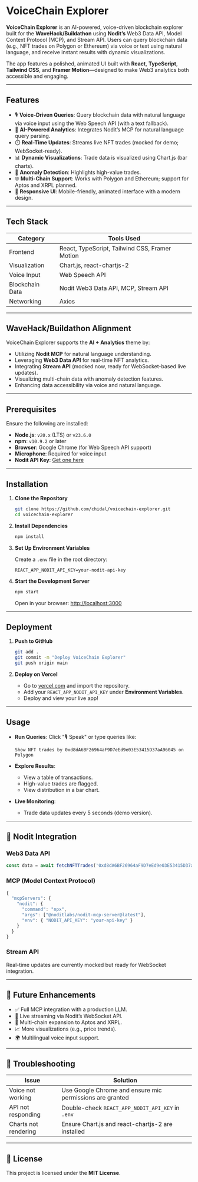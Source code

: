 # VoiceChain Explorer

**VoiceChain Explorer** is an AI-powered, voice-driven blockchain explorer built for the **WaveHack/Buildathon** using **Nodit’s** Web3 Data API, Model Context Protocol (MCP), and Stream API. Users can query blockchain data (e.g., NFT trades on Polygon or Ethereum) via voice or text using natural language, and receive instant results with dynamic visualizations.

The app features a polished, animated UI built with **React**, **TypeScript**, **Tailwind CSS**, and **Framer Motion**—designed to make Web3 analytics both accessible and engaging.

---

## Features

* 🎙️ **Voice-Driven Queries**: Query blockchain data with natural language via voice input using the Web Speech API (with a text fallback).
* 🤖 **AI-Powered Analytics**: Integrates Nodit’s MCP for natural language query parsing.
* ⏱️ **Real-Time Updates**: Streams live NFT trades (mocked for demo; WebSocket-ready).
* 📊 **Dynamic Visualizations**: Trade data is visualized using Chart.js (bar charts).
* 🚨 **Anomaly Detection**: Highlights high-value trades.
* 🌐 **Multi-Chain Support**: Works with Polygon and Ethereum; support for Aptos and XRPL planned.
* 📱 **Responsive UI**: Mobile-friendly, animated interface with a modern design.

---

## Tech Stack

| Category        | Tools Used                                     |
| --------------- | ---------------------------------------------- |
| Frontend        | React, TypeScript, Tailwind CSS, Framer Motion |
| Visualization   | Chart.js, react-chartjs-2                      |
| Voice Input     | Web Speech API                                 |
| Blockchain Data | Nodit Web3 Data API, MCP, Stream API           |
| Networking      | Axios                                          |

---

## WaveHack/Buildathon Alignment

VoiceChain Explorer supports the **AI + Analytics** theme by:

* Utilizing **Nodit MCP** for natural language understanding.
* Leveraging **Web3 Data API** for real-time NFT analytics.
* Integrating **Stream API** (mocked now, ready for WebSocket-based live updates).
* Visualizing multi-chain data with anomaly detection features.
* Enhancing data accessibility via voice and natural language.

---

## Prerequisites

Ensure the following are installed:

* **Node.js**: `v20.x` (LTS) or `v23.6.0`
* **npm**: `v10.9.2` or later
* **Browser**: Google Chrome (for Web Speech API support)
* **Microphone**: Required for voice input
* **Nodit API Key**: [Get one here](https://nodit.io)

---

## Installation

1. **Clone the Repository**

   ```bash
   git clone https://github.com/chidal/voicechain-explorer.git
   cd voicechain-explorer
   ```

2. **Install Dependencies**

   ```bash
   npm install
   ```

3. **Set Up Environment Variables**

   Create a `.env` file in the root directory:

   ```
   REACT_APP_NODIT_API_KEY=your-nodit-api-key
   ```

4. **Start the Development Server**

   ```bash
   npm start
   ```

   Open in your browser: [http://localhost:3000](http://localhost:3000)

---

## Deployment

1. **Push to GitHub**

   ```bash
   git add .
   git commit -m "Deploy VoiceChain Explorer"
   git push origin main
   ```

2. **Deploy on Vercel**

   * Go to [vercel.com](https://vercel.com) and import the repository.
   * Add your `REACT_APP_NODIT_API_KEY` under **Environment Variables**.
   * Deploy and view your live app!

---

## Usage

* **Run Queries**: Click "🎙️ Speak" or type queries like:

  ```
  Show NFT trades by 0xd8dA6BF26964aF9D7eEd9e03E53415D37aA96045 on Polygon
  ```

* **Explore Results**:

  * View a table of transactions.
  * High-value trades are flagged.
  * View distribution in a bar chart.

* **Live Monitoring**:

  * Trade data updates every 5 seconds (demo version).

---

## 🔗 Nodit Integration

### Web3 Data API

```ts
const data = await fetchNFTTrades('0xd8dA6BF26964aF9D7eEd9e03E53415D37aA96045', 'polygon');
```

### MCP (Model Context Protocol)

```js
{
  "mcpServers": {
    "nodit": {
      "command": "npx",
      "args": ["@noditlabs/nodit-mcp-server@latest"],
      "env": { "NODIT_API_KEY": "your-api-key" }
    }
  }
}
```

### Stream API

Real-time updates are currently mocked but ready for WebSocket integration.

---

## 🔭 Future Enhancements

* ✅ Full MCP integration with a production LLM.
* 🔌 Live streaming via Nodit’s WebSocket API.
* 🌉 Multi-chain expansion to Aptos and XRPL.
* 📈 More visualizations (e.g., price trends).
* 🌍 Multilingual voice input support.

---

## 🐛 Troubleshooting

| Issue                | Solution                                                 |
| -------------------- | -------------------------------------------------------- |
| Voice not working    | Use Google Chrome and ensure mic permissions are granted |
| API not responding   | Double-check `REACT_APP_NODIT_API_KEY` in `.env`         |
| Charts not rendering | Ensure Chart.js and react-chartjs-2 are installed        |

---

## 📄 License

This project is licensed under the **MIT License**.
